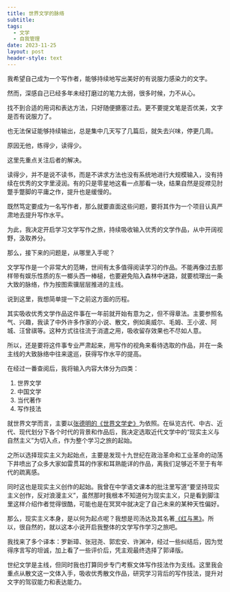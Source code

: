 ```yaml
---
title: 世界文学的脉络
subtitle: 
tags:
  - 文学
  - 自我管理
date: 2023-11-25
layout: post
header-style: text
---
```


我希望自己成为一个写作者，能够持续地写出美好的有说服力感染力的文字。

然而，深感自己已经多年未经打磨过的笔力太弱，很多时候，力不从心。

找不到合适的用词和表达方法，只好随便搪塞过去。更不要提文笔是否优美，文字是否有说服力了。

也无法保证能够持续输出，总是集中几天写了几篇后，就失去兴味，停更几周。

原因无他，练得少，读得少。

这里先重点关注后者的解决。

读得少，并不是说不读书，而是不讲求方法也没有系统地进行大规模输入，没有持续在优秀的文字里浸润。有的只是零星地这看一点那看一块，结果自然是捉襟见肘蹩手蹩脚的平庸之作，提升也是缓慢的。

既然笃定要成为一名写作者，那么就要直面这些问题，要将其作为一个项目认真严肃地去提升写作水平。

为此，我决定开启学习文学写作之旅，持续吸收输入优秀的文学作品，从中开阔视野，汲取养分。

那么，接下来的问题是，从哪里入手呢？

文学写作是一个非常大的范畴，世间有太多值得阅读学习的作品。不能再像过去那样带有娱乐性质的东一榔头西一棒槌，也要避免陷入森林中迷路，就要梳理出一条大致的脉络，作为按图索骥层层推进的主线。

说到这里，我想简单提一下之前这方面的历程。

其实吸收优秀文学作品这件事在一年前就开始有意为之，但不得章法。主要参照名气、兴趣，我读了中外许多作家的小说、散文，例如奥威尔、毛姆、王小波、阿城、汪曾祺等。这种方式往往流于消遣之用，吸收留存效果也不尽如人意。

所以，还是要将这件事专业严肃起来，用写作的视角来看待选取的作品，并在一条主线的大致脉络中往来逡巡，获得写作水平的提高。

在经过一番查阅后，我将输入内容大体分为四类：
1. 世界文学
2. 中国文学
3. 当代著作
4. 写作技法

就世界文学而言，主要以[张德明的《世界文学史》](https://book.douban.com/subject/30312961/)为依照。在纵览古代、中古、近代、现代划分下各个时代的背景和作品后，我决定选取近代文学中的“现实主义与自然主义”为切入点，作为整个学习之旅的起始。

之所以选择现实主义为起始点，主要是发现十九世纪在政治革命和工业革命的动荡下井喷出了众多大家如雷贯耳的作家和耳熟能详的作品，离我们足够近不至于有年代的疏离感。

同时这也是现实主义创作的起始。我曾在中学语文课本的批注里写道“要坚持现实主义创作，反对浪漫主义”，虽然那时我根本不知道何为现实主义，只是看到脚注里这样介绍作者觉得很酷，可能也是在冥冥中就决定了自己未来的某种天性偏好。

那么，现实主义本身，是以何为起点呢？我想是司汤达及其名著[《红与黑》](https://book.douban.com/subject/5446437/)。所以，很自然的，就以这本小说开启我整体的文学写作学习之旅吧。

我找来了多个译本：罗新璋、张冠尧、郭宏安、许渊冲，经过一些纠结后，因为觉得序言写的坦诚，加上看了一些评价后，凭主观最终选择了郭译版。

世纪文学是主线，但同时我也打算同步专门考察文体写作技法作为支线。这里我会重点从散文这一文体入手，吸收优秀散文作品，研究学习背后的写作技法，提升对文字的驾驭能力和表达能力。